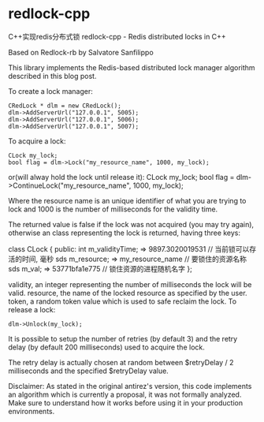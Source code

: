 redlock-cpp
===========

C++实现redis分布式锁
redlock-cpp - Redis distributed locks in C++

Based on Redlock-rb by Salvatore Sanfilippo

This library implements the Redis-based distributed lock manager algorithm described in this blog post.

To create a lock manager:

    CRedLock * dlm = new CRedLock();
    dlm->AddServerUrl("127.0.0.1", 5005);
    dlm->AddServerUrl("127.0.0.1", 5006);
    dlm->AddServerUrl("127.0.0.1", 5007);

To acquire a lock:

    CLock my_lock;
    bool flag = dlm->Lock("my_resource_name", 1000, my_lock);
or(will alway hold the lock until release it):
    CLock my_lock;
    bool flag = dlm->ContinueLock("my_resource_name", 1000, my_lock);

Where the resource name is an unique identifier of what you are trying to lock and 1000 is the number of milliseconds for the validity time.

The returned value is false if the lock was not acquired (you may try again), otherwise an class representing the lock is returned, having three keys:

class CLock {
public:
    int m_validityTime; => 9897.3020019531 // 当前锁可以存活的时间, 毫秒
    sds m_resource; => my_resource_name // 要锁住的资源名称
    sds m_val; => 53771bfa1e775 // 锁住资源的进程随机名字
};

validity, an integer representing the number of milliseconds the lock will be valid.
resource, the name of the locked resource as specified by the user.
token, a random token value which is used to safe reclaim the lock.
To release a lock:

    dlm->Unlock(my_lock);
    
It is possible to setup the number of retries (by default 3) and the retry delay (by default 200 milliseconds) used to acquire the lock.

The retry delay is actually chosen at random between $retryDelay / 2 milliseconds and the specified $retryDelay value.

Disclaimer: As stated in the original antirez's version, this code implements an algorithm which is currently a proposal, it was not formally analyzed. Make sure to understand how it works before using it in your production environments.
